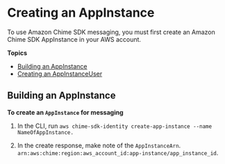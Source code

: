 # Creating an AppInstance<a name="create-app-instance"></a>

To use Amazon Chime SDK messaging, you must first create an Amazon Chime SDK AppInstance in your AWS account\.

**Topics**
+ [Building an AppInstance](#app-instance-steps)
+ [Creating an AppInstanceUser](create-app-instance-user.md)

## Building an AppInstance<a name="app-instance-steps"></a>

**To create an `AppInstance` for messaging**

1. In the CLI, run `aws chime-sdk-identity create-app-instance --name NameOfAppInstance.`

1. In the create response, make note of the `AppInstanceArn`\. `arn:aws:chime:region:aws_account_id:app-instance/app_instance_id`\.
